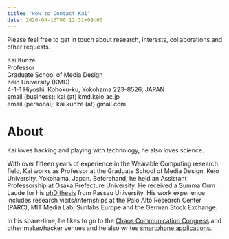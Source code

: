 ```yaml
---
title: "How to Contact Kai"
date: 2020-04-16T00:12:31+09:00
---
```


Please feel free to get in touch about research, interests, collaborations and other requests.

Kai Kunze\
Professor\
Graduate School of Media Design\
Keio University (KMD)\
4-1-1 Hiyoshi, Kohoku-ku, Yokohama 223-8526, JAPAN\
email (business): kai (at) kmd.keio.ac.jp\
email (personal): kai.kunze (at) gmail.com

# About

Kai loves hacking and playing with technology, he also loves science.

With over fifteen years of experience in the Wearable Computing research field, Kai works as 
Professor at the Graduate School of Media Design, Keio University, Yokohama, Japan. 
Beforehand, he held an Assistant Professorship at Osaka Prefecture University. 
He received a Summa Cum Laude for his [phD thesis](https://github.com/kkai/phdthesis) 
from Passau University. His work experience includes 
research visits/internships at the Palo Alto Research Center (PARC), 
MIT Media Lab, Sunlabs Europe and the German Stock Exchange.

In his spare-time, he likes to go to the [Chaos Communication Congress](https://media.ccc.de/v/33c3-8225-beyond_virtual_and_augmented_reality) and other maker/hacker venues
and he also writes [smartphone applications](https://itunes.apple.com/bs/developer/kai-kunze/id286544358).
